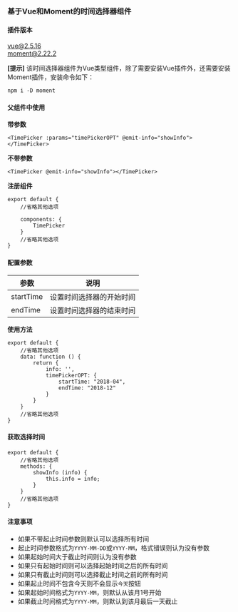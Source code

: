 ### 基于Vue和Moment的时间选择器组件

#### 插件版本
vue@2.5.16  
moment@2.22.2
  
**[提示]** 该时间选择器组件为Vue类型组件，除了需要安装Vue插件外，还需要安装Moment插件，安装命令如下：  

    npm i -D moment

#### 父组件中使用  
**带参数**

    <TimePicker :params="timePickerOPT" @emit-info="showInfo"></TimePicker>
    
**不带参数**

    <TimePicker @emit-info="showInfo"></TimePicker>  

**注册组件**

    export default {
        //省略其他选项

        components: {
            TimePicker
        }
        //省略其他选项
    }

#### 配置参数  

| 参数 | 说明 |  
| ---- | ---- |  
| startTime | 设置时间选择器的开始时间 |
| endTime | 设置时间选择器的结束时间 |  

**使用方法**  

    export default {
        //省略其他选项
        data: function () {
            return {
                info: '',
                timePickerOPT: {
                    startTime: "2018-04",
                    endTime: "2018-12"
                }
            }
        }
        //省略其他选项
    }
    
#### 获取选择时间

    export default {
        //省略其他选项
        methods: {
            showInfo (info) {
                this.info = info;
            }
        }
        //省略其他选项
    }
    
#### 注意事项  
* 如果不带起止时间参数则默认可以选择所有时间
* 起止时间参数格式为`YYYY-MM-DD`或`YYYY-MM`，格式错误则认为没有参数
* 如果起始时间大于截止时间则认为没有参数
* 如果只有起始时间则可以选择起始时间之后的所有时间
* 如果只有截止时间则可以选择截止时间之前的所有时间
* 如果起止时间不包含今天则不会显示`今天`按钮
* 如果起始时间格式为`YYYY-MM`，则默认从该月1号开始
* 如果截止时间格式为`YYYY-MM`，则默认到该月最后一天截止